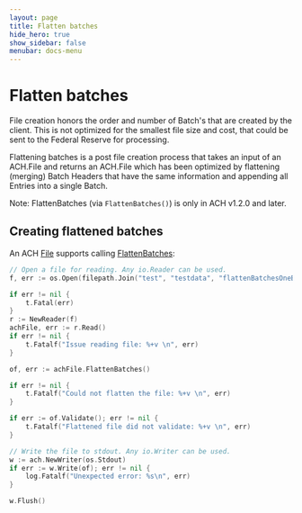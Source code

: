 ```yaml
---
layout: page
title: Flatten batches
hide_hero: true
show_sidebar: false
menubar: docs-menu
---
```


# Flatten batches

File creation honors the order and number of Batch's that are created by the client. This is not optimized for the smallest file size and cost, that could be sent to the Federal Reserve for processing.

Flattening batches is a post file creation process that takes an input of an ACH.File and returns an ACH.File which has been optimized by flattening (merging) Batch Headers that have the same information and appending all Entries into a single Batch.

Note: FlattenBatches (via `FlattenBatches()`) is only in ACH v1.2.0 and later.

## Creating flattened batches

An ACH [File](https://godoc.org/github.com/moov-io/ach#File) supports calling [FlattenBatches](https://godoc.org/github.com/moov-io/ach#File.FlattenBatches):

```go
// Open a file for reading. Any io.Reader can be used.
f, err := os.Open(filepath.Join("test", "testdata", "flattenBatchesOneBatchHeader.ach"))

if err != nil {
	t.Fatal(err)
}
r := NewReader(f)
achFile, err := r.Read()
if err != nil {
	t.Fatalf("Issue reading file: %+v \n", err)
}

of, err := achFile.FlattenBatches()

if err != nil {
	t.Fatalf("Could not flatten the file: %+v \n", err)
}

if err := of.Validate(); err != nil {
	t.Fatalf("Flattened file did not validate: %+v \n", err)
}

// Write the file to stdout. Any io.Writer can be used.
w := ach.NewWriter(os.Stdout)
if err := w.Write(of); err != nil {
	log.Fatalf("Unexpected error: %s\n", err)
}

w.Flush()
```
